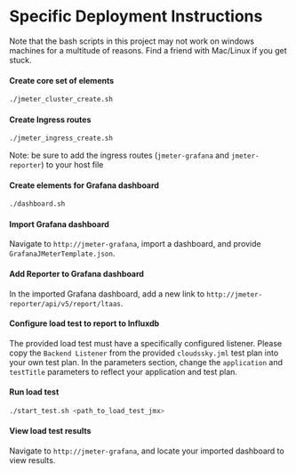 # Specific Deployment Instructions
Note that the bash scripts in this project may not work on windows machines for a multitude of reasons.
Find a friend with Mac/Linux if you get stuck.

#### Create core set of elements
```bash
./jmeter_cluster_create.sh
```

#### Create Ingress routes
```bash
./jmeter_ingress_create.sh
```

Note: be sure to add the ingress routes (`jmeter-grafana` and `jmeter-reporter`) to your host file

#### Create elements for Grafana dashboard
```bash
./dashboard.sh
```

#### Import Grafana dashboard
Navigate to `http://jmeter-grafana`, import a dashboard, and provide `GrafanaJMeterTemplate.json`.

#### Add Reporter to Grafana dashboard
In the imported Grafana dashboard, add a new link to `http://jmeter-reporter/api/v5/report/ltaas`.

#### Configure load test to report to Influxdb
The provided load test must have a specifically configured listener.
Please copy the `Backend Listener` from the provided `cloudssky.jml` test plan into your own test plan.
In the parameters section, change the `application` and `testTitle` parameters to reflect your application and test plan.

#### Run load test
```bash
./start_test.sh <path_to_load_test_jmx>
```

#### View load test results
Navigate to `http://jmeter-grafana`, and locate your imported dashboard to view results.